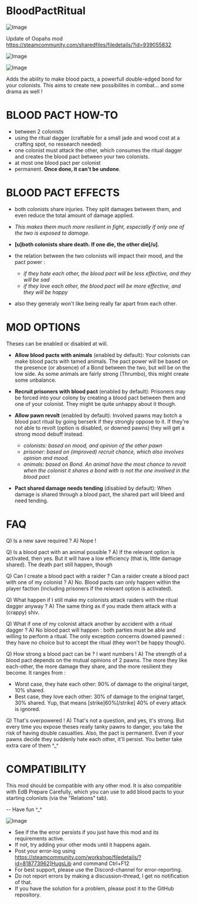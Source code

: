 # BloodPactRitual

![Image](https://i.imgur.com/buuPQel.png)

Update of Oopahs mod
https://steamcommunity.com/sharedfiles/filedetails/?id=939055832

![Image](https://i.imgur.com/pufA0kM.png)

	
![Image](https://i.imgur.com/Z4GOv8H.png)


Adds the ability to make blood pacts, a powerfull double-edged bond for your colonists. This aims to create new possibilites in combat... and some drama as well !

# BLOOD PACT HOW-TO



- between 2 colonists
- using the ritual dagger (craftable for a small jade and wood cost at a crafting spot, no ressearch needed)
- one colonist must attack the other, which consumes the ritual dagger and creates the blood pact between your two colonists.
- at most one blood pact per colonist
- permanent. **Once done, it can't be undone**.



# BLOOD PACT EFFECTS



- both colonists share injuries. They split damages between them, and even reduce the total amount of damage applied.   


- *This makes them much more resilient in fight, especially if only one of the two is exposed to damage.*


- **[u]both colonists share death. If one die, the other die[/u]**.
- the relation between the two colonists will impact their mood, and the pact power :


   - *if they hate each other, the blood pact will be less effective, and they will be sad*
   - *if they love each other, the blood pact will be more effective, and they will be happy*


- also they generaly won't like being really far apart from each other.



# MOD OPTIONS

Theses can be enabled or disabled at will.


- **Allow blood pacts with animals** (enabled by default): Your colonists can make blood pacts with tamed animals. The pact power will be based on the presence (or absence) of a Bond between the two, but will be on the low side. As some animals are fairly strong (Thrumbo), this might create some unbalance.
- **Recruit prisoners with blood pact** (enabled by default): Prisoners may be forced into your colony by creating a blood pact between them and one of your colonist. They might be quite unhappy about it though.
- **Allow pawn revolt** (enabled by default): Involved pawns may botch a blood pact ritual by going berserk if they strongly oppose to it. If they're not able to revolt (option is disabled, or downed pawns) they will get a strong mood debuff instead.


  - *colonists: based on mood, and opinion of the other pawn*
  - *prisoner: based on (improved) recruit chance, which also involves opinion and mood.*
  - *animals: based on Bond. An animal have the most chance to revolt when the colonist it shares a bond with is not the one involved in the blood pact*


- **Pact shared damage needs tending** (disabled by default): When damage is shared through a blood pact, the shared part will bleed and need tending.



# FAQ

Q) Is a new save required ?
A) Nope !

Q) Is a blood pact with an animal possible ?
A) If the relevant option is activated, then yes. But it will have a low efficiency (that is, little damage shared). The death part still happen, though

Q) Can I create a blood pact with a raider ? Can a raider create a blood pact with one of my colonist ?
A) No. Blood pacts can only happen within the player faction (including prisoners if the relevant option is activated).

Q) What happen if I still make my colonists attack raiders with the ritual dagger anyway ?
A) The same thing as if you made them attack with a (crappy) shiv.

Q) What if one of my colonist attack another by accident with a ritual dagger ?
A) No blood pact will happen : both parties must be able and willing to perform a ritual. The only exception concerns downed pawned : they have no choice but to accept the ritual (they won't be happy though).

Q) How strong a blood pact can be ? I want numbers !
A) The strength of a blood pact depends on the mutual opinions of 2 pawns. The more they like each-other, the more damage they share, and the more resilient they become. It ranges from :


-  Worst case, they hate each other: 90% of damage to the original target, 10% shared.
-  Best case, they love each other: 30% of damage to the original target, 30% shared. Yup, that means [strike]60%[/strike] 40% of every attack is ignored.



Q) That's overpowered !
A) That's not a question, and yes, it's strong. But every time you expose theses really tanky pawns to danger, you take the risk of having double casualties. Also, the pact is permanent. Even if your pawns decide they suddenly hate each other, it'll persist. You better take extra care of them ^_^ 

 # COMPATIBILITY

 This mod should be compatible with any other mod.
 It is also compatible with EdB Prepare Carefully, which you can use to add blood pacts to your starting colonists (via the "Relations" tab).

 -- Have fun ^_^


![Image](https://i.imgur.com/PwoNOj4.png)



-  See if the the error persists if you just have this mod and its requirements active.
-  If not, try adding your other mods until it happens again.
-  Post your error-log using https://steamcommunity.com/workshop/filedetails/?id=818773962]HugsLib and command Ctrl+F12
-  For best support, please use the Discord-channel for error-reporting.
-  Do not report errors by making a discussion-thread, I get no notification of that.
-  If you have the solution for a problem, please post it to the GitHub repository.





